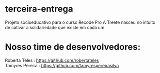 # terceira-entrega
Projeto socioeducativo para o curso Recode Pro 
A Treete nasceu no intuito de cativar a solidariedade que existe em cada um. 
# Nosso time de desenvolvedores:
Roberta Teles : https://github.com/robertateles<br>
Tamyres Pereira : https://github.com/tamyrespereirasilva
